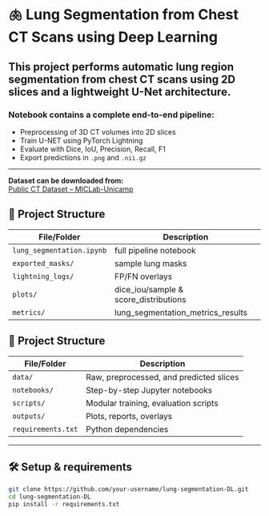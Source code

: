 # 🫁 Lung Segmentation from Chest CT Scans using Deep Learning

This project performs automatic **lung region segmentation** from chest CT scans using 2D slices and a lightweight **U-Net** architecture. 
---

### Notebook contains a complete end-to-end pipeline:

- Preprocessing of 3D CT volumes into 2D slices
- Train U-NET using PyTorch Lightning
- Evaluate with Dice, IoU, Precision, Recall, F1
- Export predictions in `.png` and `.nii.gz`
---

**Dataset can be downloaded from:**  
[Public CT Dataset – MICLab-Unicamp](https://github.com/MICLab-Unicamp/Public-data/releases/download/v1.0/raw.zip)  

## 📁 Project Structure

| File/Folder              | Description                          |
|--------------------------|--------------------------------------|
| `lung_segmentation.ipynb`| full pipeline notebook               |
| `exported_masks/`        | sample lung masks                    |
| `lightning_logs/`        | FP/FN overlays                       |
| `plots/`                 | dice_iou/sample & score_distributions|
| `metrics/`               | lung_segmentation_metrics_results    |




## 📁 Project Structure

| File/Folder           | Description                                 |
|------------------------|---------------------------------------------|
| `data/`                | Raw, preprocessed, and predicted slices     |
| `notebooks/`           | Step-by-step Jupyter notebooks              |
| `scripts/`             | Modular training, evaluation scripts        |
| `outputs/`             | Plots, reports, overlays                    |
| `requirements.txt`     | Python dependencies                         |

---

## 🛠 Setup & requirements

```bash
git clone https://github.com/your-username/lung-segmentation-DL.git
cd lung-segmentation-DL
pip install -r requirements.txt
